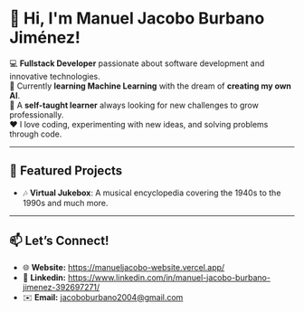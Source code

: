 # 👋 Hi, I'm Manuel Jacobo Burbano Jiménez!  

💻 **Fullstack Developer** passionate about software development and innovative technologies.  
🤖 Currently **learning Machine Learning** with the dream of **creating my own AI**.  
🎯 A **self-taught learner** always looking for new challenges to grow professionally.  
❤️ I love coding, experimenting with new ideas, and solving problems through code.  

---

## 🚀 Featured Projects  

- 🎶 **Virtual Jukebox**: A musical encyclopedia covering the 1940s to the 1990s and much more.  

---

## 📫 Let’s Connect!  

- 🌐 **Website:** https://manueljacobo-website.vercel.app/ 
- 💼 **Linkedin:** https://www.linkedin.com/in/manuel-jacobo-burbano-jimenez-392697271/
- ✉️ **Email:** jacoboburbano2004@gmail.com
